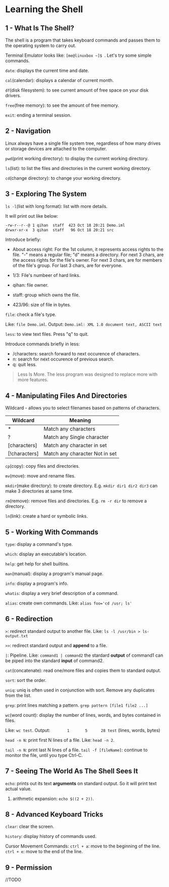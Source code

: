 # Learning the Shell

## 1 - What Is The Shell?
The shell is a program that takes keyboard commands and passes them to the operating system to carry out.

Terminal Emulator looks like: `[me@linuxbox ~]$ `. Let's try some simple commands.

`date`: displays the current time and date.

`cal`(calendar): displays a calendar of current month.

`df`(disk filesystem): to see current amount of free space on your disk drivers.

`free`(free memory): to see the amount of free memory.

`exit`: ending a terminal session.

## 2 - Navigation
Linux always have a single file system tree, regardless of how many drives or storage devices are attached to the computer.

`pwd`(print working directory): to display the current working directory.

`ls`(list): to list the files and directories in the current working directory.

`cd`(change directory): to change your working directory.

## 3 - Exploring The System
`ls -l`(list with long format): list with more details.

It will print out like below:
```bash
-rw-r--r--@ 1 qihan  staff  423 Oct 18 20:21 Demo.iml
drwxr-xr-x  3 qihan  staff   96 Oct 18 20:21 src
```
Introduce briefly:

- About access right:
For the 1st column, it represents access rights to the file. "-" means a regular file; "d" means a directory.
For next 3 chars, are the access rights for the file's owner.
For next 3 chars, are for members of the file's group.
For last 3 chars, are for everyone.

- 1/3: File's numbeer of hard links.

- qihan: file owner.

- staff: group which owns the file.

- 423/96: size of file in bytes.

`file`: check a file's type. 

Like: `file Demo.iml`. Output: `Demo.iml: XML 1.0 document text, ASCII text`

`less`: to view text files. Press "q" to quit.

Introduce commands briefly in less:
- /characters: search forward to next occurence of characters.
- n: search for next occurence of previous search.
- q: quit less.

> Less Is More. The less program was designed to replace more with more features.

## 4 - Manipulating Files And Directories

Wildcard - allows you to select filenames based on patterns of characters.

| Wildcard      | Meaning                        |
|---------------|--------------------------------|
| *             | Match any characters           |
| ?             | Match any Single character     |
| [characters]  | Match any character in set     |
| [!characters] | Match any character Not in set |

`cp`(copy): copy files and directories.

`mv`(move): move and rename files.

`mkdir`(make directory): to create directory. E.g. `mkdir dir1 dir2 dir3` can make 3 directories at same time.

`rm`(remove): remove files and directories. E.g. `rm -r dir` to remove a directory.

`ln`(link): create a hard or symbolic links.

## 5 - Working With Commands

`type`: display a command's type. 

`which`: display an executable's location.

`help`: get help for shell builtins. 

`man`(manual): display a program's manual page.

`info`: display a program's info.

`whatis`: display a very brief description of a command.

`alias`: create own commands. Like: `alias foo='cd /usr; ls'`

## 6 - Redirection

`>`: redirect standard output to another file. Like: `ls -l /usr/bin > ls-output.txt`

`>>`: redirect standard output and **append** to a file.

`|`: Pipeline. Like: `command1 | command2` the stardard **output** of command1 can be piped into the standard **input**
of command2.

`cat`(concatenate): read one/more files and copies them to standard output.

`sort`: sort the order.

`uniq`: uniq is often used in conjunction with sort. Remove any duplicates from the list.

`grep`: print lines matching a pattern. `grep pattern [file1 file2 ...]`

`wc`(word count): display the number of lines, words, and bytes contained in files. 

Like: `wc test`.
Output: `       1       5      28 test` (lines, words, bytes)

`head -n N`: print first N lines of a file. Like: `head -n 2`.

`tail -n N`: print last N lines of a file. `tail -f [fileName]`: continue to monitor the file, until you type Ctrl-C.

## 7 - Seeing The World As The Shell Sees It

`echo`: prints out its text **arguments** on standard output. So it will print text actual value.
1. arithmetic expansion: `echo $((2 + 2))`.

## 8 - Advanced Keyboard Tricks
`clear`: clear the screen.

`history`: display history of commands used.

Cursor Movement Commands:
`ctrl + a`: move to the beginning of the line.
`ctrl + e`: move to the end of the line.

## 9 - Permission
//TODO
